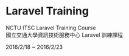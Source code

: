 # Laravel Training #

NCTU ITSC Laravel Training Course  
國立交通大學資訊技術服務中心 Laravel 訓練課程

2016/2/18 ~ 2016/2/23

